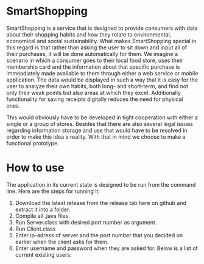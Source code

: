 SmartShopping
=============

SmartShopping is a service that is designed to provide consumers with data about their shopping habits and how they relate to environmental, economical and social sustainability. What makes SmartShopping special in this regard is that rather than asking the user to sit down and input all of their purchases, it will be done automatically for them. We imagine a scenario in which a consumer goes to their local food store, uses their membership card and the information about that specific purchase is immeadiately made available to them through either a web service or mobile application. The data would be displayed in such a way that it is easy for the user to analyze their own habits, both long- and short-term, and find not only their weak points but also areas at which they excel. Additionally functionality for saving receipts digitally reduces the need for physical ones.

This would obviously have to be developed in tight cooperation with either a single or a group of stores. Besides that there are also several legal issues regarding information storage and use that would have to be resolved in order to make this idea a reality. With that in mind we choose to make a functional prototype.

How to use
==========

The application in its current state is designed to be run from the command line. Here are the steps for running it:

1. Download the latest release from the release tab here on github and extract it into a folder.
2. Compile all .java files.
3. Run Server.class with desired port number as argument.
4. Run Client.class
5. Enter ip-adress of server and the port number that you decided on earlier when the client asks for them.
6. Enter username and password when they are asked for. Below is a list of current existing users:
